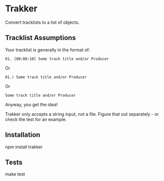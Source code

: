 # Trakker

Convert tracklists to a list of objects.

## Tracklist Assumptions

Your tracklist is generally in the format of:

    01. [00:00:10] Some track title and/or Producer

Or

    01.) Some track title and/or Producer

Or

    Some track title and/or Producer

Anyway, you get the idea!

Trakker only accepts a string input, not a file. Figure that out separately - or check the test for an example.

## Installation

npm install trakker

## Tests

make test

